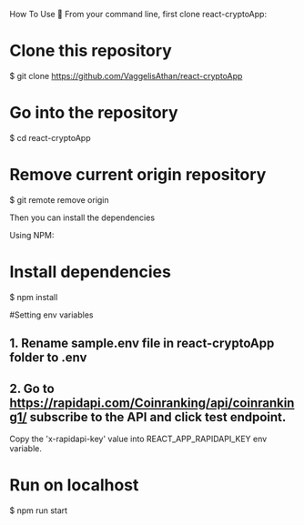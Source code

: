 How To Use 🔧
From your command line, first clone react-cryptoApp:

# Clone this repository
$ git clone https://github.com/VaggelisAthan/react-cryptoApp

# Go into the repository
$ cd react-cryptoApp

# Remove current origin repository
$ git remote remove origin

Then you can install the dependencies

Using NPM:

# Install dependencies
$ npm install

#Setting env variables
## 1. Rename sample.env file in react-cryptoApp folder to .env
## 2. Go to https://rapidapi.com/Coinranking/api/coinranking1/ subscribe to the API and click test endpoint. 
 Copy the 'x-rapidapi-key' value into REACT_APP_RAPIDAPI_KEY env variable.

# Run on localhost
$ npm run start
